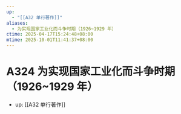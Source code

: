 ```yaml
---
up:
  - "[[A32 单行著作]]"
aliases:
  - 为实现国家工业化而斗争时期（1926~1929 年）
ctime: 2025-04-17T15:24:48+08:00
mtime: 2025-10-01T11:41:37+08:00
---
```


# A324 为实现国家工业化而斗争时期（1926~1929 年）

- up: [[A32 单行著作]]
